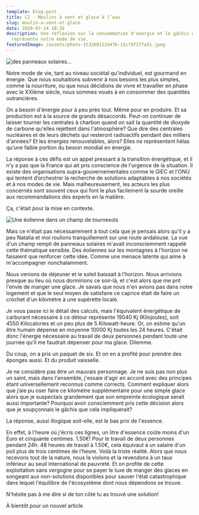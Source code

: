 ```yaml
---
template: blog-post
title: C2 - Moulins à vent et glace à l’eau
slug: moulin-a-vent-et-glace
date: 2020-07-14 18:35
description: Une réflexion sur la consommation d'énergie et le gâchis que
  représente notre mode de vie.
featuredImage: /assets/photo-1532601224476-15c79f2f7a51.jpeg
---
```

![des panneaux solaires...](/assets/photo-1509391366360-2e959784a276.jpeg)

Notre mode de vie, tant au niveau sociétal qu'individuel, est gourmand en énergie. Que nous souhaitions subvenir à nos besoins les plus simples, comme la nourriture, ou que nous décidions de vivre et travailler en phase avec le XXIème siècle, nous sommes voués à en consommer des quantités outrancières.

On a besoin d'énergie pour à peu près tout. Même pour en produire. Et sa production est à la source de grands désaccords. Peut-on continuer de laisser tourner les centrales à charbon quand on sait la quantité de dioxyde de carbone qu'elles rejettent dans l'atmosphère? Que dire des centrales nucléaires et de leurs déchets qui resteront radioactifs pendant des milliers d'années? Et les énergies renouvelables, alors? Elles ne représentent hélas qu’une faible portion du besoin mondial en énergie.

La réponse à ces défis est un appel pressant à la transition énergétique, et il n'y a pas que la France qui ait pris conscience de l'urgence de la situation. Il existe des organisations supra-gouvernementales comme le GIEC et l'ONU qui tentent d’orchestrer la recherche de solutions adaptables à nos sociétés et à nos modes de vie. Mais malheureusement, les acteurs les plus concernés sont souvent ceux qui font le plus facilement la sourde oreille aux recommandations des experts en la matière.

Ça, c'était pour la mise en contexte.

![Une éolienne dans un champ de tournesols](/assets/photo-1472313420546-a46e561861d8.jpeg)

Mais ce n'était pas nécessairement à tout cela que je pensais alors qu'il y a peu Natalia et moi roulions tranquillement sur une route andalouse. La vue d'un champ rempli de panneaux solaires m'avait inconsciemment rappelé cette thématique sensible. Des éoliennes sur les montagnes à l'horizon ne faisaient que renforcer cette idée. Comme une menace latente qui aime à m'accompagner nonchalamment.

Nous venions de déjeuner et le soleil baissait à l’horizon. Nous arrivions presque au lieu où nous dormirions ce soir-là, et c'est alors que me prit l'envie de manger une glace. Je savais que nous n'en avions pas dans notre logement et que le seul moyen de satisfaire ce caprice était de faire un crochet d'un kilomètre à une supérette locale.

Je vous passe ici le détail des calculs, mais l'équivalent énergétique de carburant nécessaire à ce détour représente 19040 Kj (Kilojoules), soit 4550 Kilocalories et un peu plus de 5 Kilowatt-heure. Or, on estime qu'un être humain dépense en moyenne 10000 Kj toutes les 24 heures. C'était donc l'énergie nécessaire au travail de deux personnes pendant toute une journée qu’il me faudrait dépenser pour ma glace. Dilemme.

Du coup, on a pris un paquet de six. Et on en a profité pour prendre des éponges aussi. Et du produit vaisselle.

Je ne considère pas être un mauvais personnage. Je ne suis pas non plus un saint, mais dans l'ensemble, j'essaie d'agir en accord avec des principes étant universellement reconnus comme corrects. Comment expliquer alors que j’aie pu oser faire ce kilomètre supplémentaire pour une simple glace alors que je suspectais grandement que son empreinte écologique serait aussi importante? Pourquoi avoir consciemment pris cette décision alors que je soupçonnais le gâchis que cela impliquerait?

La réponse, aussi illogique soit-elle, est le bas prix de l'essence.

En effet, à l'heure où j'écris ces lignes, un litre d'essence coûte moins d'un Euro et cinquante centimes. 1.50€! Pour le travail de deux personnes pendant 24h. 48 heures de travail à 1.50€, cela équivaut à un salaire d'un poil plus de trois centimes de l'heure. Voilà la triste réalité. Alors que nous recevons tout de la nature, nous la violons et la revendons à un taux inférieur au seuil international de pauvreté. Et on profite de cette exploitation sans vergogne pour se payer le luxe de manger des glaces en songeant aux non-solutions disponibles pour sauver l'état catastrophique dans lequel l'équilibre de l'écosystème dont nous dépendons se trouve.

N'hésite pas à me dire si de ton côté tu as trouvé une solution!

À bientôt pour un nouvel article